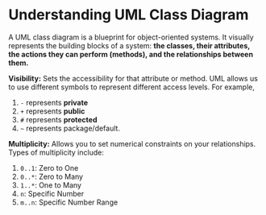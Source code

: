 # Understanding UML Class Diagram

A UML class diagram is a blueprint for object-oriented systems. It visually represents the building blocks of a system: **the classes, their attributes, the actions they can perform (methods), and the relationships between them.**

**Visibility:** Sets the accessibility for that attribute or method. UML allows us to use different symbols to represent different access levels. For example,

1. `-` represents **private**
2. `+` represents **public**
3. `#` represents **protected**
4. `~` represents package/default.

**Multiplicity:** Allows you to set numerical constraints on your relationships. Types of multiplicity include:

1. `0..1`: Zero to One
2. `0..*`: Zero to Many
3. `1..*`: One to Many
4. `n`: Specific Number
5. `m..n`: Specific Number Range

